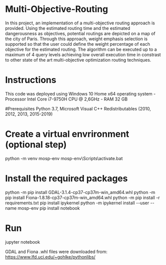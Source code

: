 # Multi-Objective-Routing
 In this project, an implementation of a multi-objective routing approach is provided.
 Using the estimated routing time and the estimated dangerousness as objectives, potential routings are depicted on a map of the city of Paris. Through this approach, weight emphasis selection is supported so that the user could define the weight percentage of each objective for the estimated routing. 
 The algorithm can be executed up to a maximum of 4 query levels achieving low overall execution time in constrast to other state of the art multi-objective optimization routing techniques.
 
# Instructions
This code was deployed using Windows 10 Home x64 operating system - Processor Intel Core i7-9750H CPU @ 2,6GHz - RAM 32 GB
 
#Prerequisites
Python 3.7, Microsoft Visual C++ Redistributables (2010, 2012, 2013, 2015-2019)
 
# Create a virtual envrironment (optional step)
python -m venv mosp-env
mosp-env\Scripts\activate.bat

# Install the required packages
python -m pip install GDAL-3.1.4-cp37-cp37m-win_amd64.whl
python -m pip install Fiona-1.8.18-cp37-cp37m-win_amd64.whl
python -m pip install -r requirements.txt
pip install ipykernel
python -m ipykernel install --user --name mosp-env
pip install notebook
 
# Run
jupyter notebook
 
 
 
 
GDAL and Fiona .whl files were downloaded from:
https://www.lfd.uci.edu/~gohlke/pythonlibs/